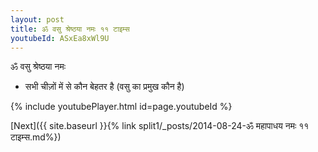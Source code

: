 ```yaml
---
layout: post
title: ॐ वसु श्रेष्ठया नमः ११ टाइम्स
youtubeId: ASxEa8xWl9U
---
```

 
 
 ॐ वसु श्रेष्ठया नमः  
 
 -  सभी चीज़ों में से कौन बेहतर है (वसु का प्रमुख कौन है) 
 
  
 
  
 
 
 
 
 
 


{% include youtubePlayer.html id=page.youtubeId %}
 
[Next]({{ site.baseurl }}{% link  split1/_posts/2014-08-24-ॐ महापाधय नमः ११ टाइम्स.md%})
 
